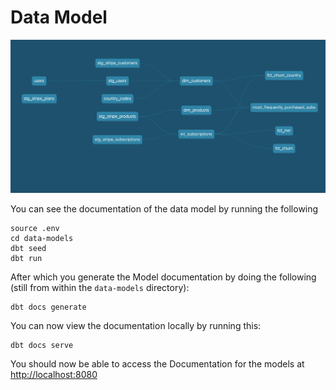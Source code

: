 # Data Model

<img src="../docs/data_model.png">

You can see the documentation of the data model by running the following

```shell
source .env
cd data-models
dbt seed
dbt run
```

After which you generate the Model documentation by doing the following (still from within the `data-models` directory):

```shell
dbt docs generate
```

You can now view the documentation locally by running this:

```shell
dbt docs serve
```

You should now be able to access the Documentation for the models at [http://localhost:8080](http://localhost:8080)
